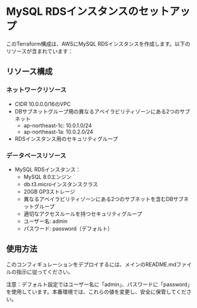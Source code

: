# MySQL RDSインスタンスのセットアップ

このTerraform構成は、AWSにMySQL RDSインスタンスを作成します。以下のリソースが含まれています：

## リソース構成

### ネットワークリソース
- CIDR 10.0.0.0/16のVPC
- DBサブネットグループ用の異なるアベイラビリティゾーンにある2つのサブネット
  - ap-northeast-1c: 10.0.1.0/24
  - ap-northeast-1a: 10.0.2.0/24
- RDSインスタンス用のセキュリティグループ

### データベースリソース
- MySQL RDSインスタンス：
  - MySQL 8.0エンジン
  - db.t3.microインスタンスクラス
  - 20GB GP3ストレージ
  - 異なるアベイラビリティゾーンにある2つのサブネットを含むDBサブネットグループ
  - 適切なアクセスルールを持つセキュリティグループ
  - ユーザー名: admin
  - パスワード: password（デフォルト）

## 使用方法

このコンフィギュレーションをデプロイするには、メインのREADME.mdファイルの指示に従ってください。

注意：デフォルト設定ではユーザー名に「admin」、パスワードに「password」を使用しています。本番環境では、これらの値を変更し、安全に保管してください。